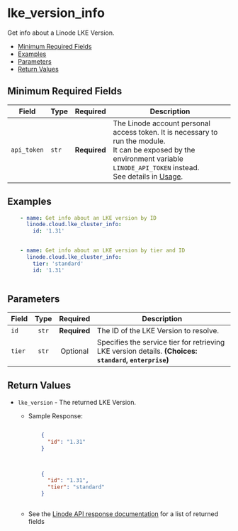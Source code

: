 # lke_version_info

Get info about a Linode LKE Version.

- [Minimum Required Fields](#minimum-required-fields)
- [Examples](#examples)
- [Parameters](#parameters)
- [Return Values](#return-values)

## Minimum Required Fields
| Field       | Type  | Required     | Description                                                                                                                                                                                                              |
|-------------|-------|--------------|--------------------------------------------------------------------------------------------------------------------------------------------------------------------------------------------------------------------------|
| `api_token` | `str` | **Required** | The Linode account personal access token. It is necessary to run the module. <br/>It can be exposed by the environment variable `LINODE_API_TOKEN` instead. <br/>See details in [Usage](https://github.com/linode/ansible_linode?tab=readme-ov-file#usage). |

## Examples

```yaml
    - name: Get info about an LKE version by ID
      linode.cloud.lke_cluster_info:
        id: '1.31'
    
```

```yaml
    - name: Get info about an LKE version by tier and ID
      linode.cloud.lke_cluster_info:
        tier: 'standard'
        id: '1.31'
    
```


## Parameters

| Field     | Type | Required | Description                                                                  |
|-----------|------|----------|------------------------------------------------------------------------------|
| `id` | <center>`str`</center> | <center>**Required**</center> | The ID of the LKE Version to resolve.   |
| `tier` | <center>`str`</center> | <center>Optional</center> | Specifies the service tier for retrieving LKE version details.  **(Choices: `standard`, `enterprise`)** |

## Return Values

- `lke_version` - The returned LKE Version.

    - Sample Response:
        ```json
        
            {
              "id": "1.31"
            }
            
        ```
        ```json
        
            {
              "id": "1.31",
              "tier": "standard"
            }
            
        ```
    - See the [Linode API response documentation](https://techdocs.akamai.com/linode-api/reference/get-lke-version) for a list of returned fields


